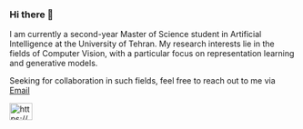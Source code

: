 ### Hi there 👋

I am currently a second-year Master of Science student in Artificial Intelligence at the University of Tehran. My research interests lie in the fields of Computer Vision, with a particular focus on representation learning and generative models. 

Seeking for collaboration in such fields, feel free to reach out to me via <a href="mailto:farshads7778@gmail.com?subject=intention of cooperation from [name]-[title]-[institute]">Email</a>

<a href="https://www.linkedin.com/in/farshad-sangari-446964185/" target="blank"><img align="center" 
src="https://raw.githubusercontent.com/rahuldkjain/github-profile-readme-generator/master/src/images/icons/Social/linked-in-alt.svg" alt="https://www.linkedin.com/in/farshad-sangari-446964185/" height="30" width="40" /></a>
